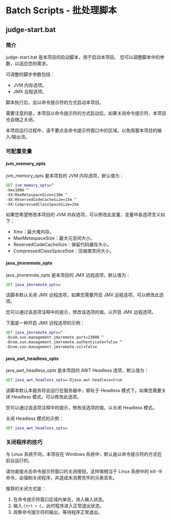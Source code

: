 # Batch Scripts - 批处理脚本

## judge-start.bat

### 简介

judge-start.bat 是本项目的启动脚本，用于启动本项目。 您可以调整脚本中的参数，以适应您的需求。

可调整的脚步参数包括：

- JVM 内存选项。
- JMX 远程选项。

脚本执行后，会以命令提示符的方式启动本项目。

需要注意的是，本项目以命令提示符的方式启动后，如果关闭命令提示符，本项目也会随之关闭。

本项目运行过程中，请不要点击命令提示符窗口中的区域，以免阻塞本项目的输入/输出流。

### 可配置变量

#### jvm_memory_opts

jvm_memory_opts 是本项目的 JVM 内存选项，默认值为：

```bat
SET jvm_memory_opts=^
-Xmx100m ^
-XX:MaxMetaspaceSize=130m ^
-XX:ReservedCodeCacheSize=15m ^
-XX:CompressedClassSpaceSize=15m
```

如果您希望修改本项目的 JVM 内存选项，可以修改此变量，变量中各选项含义如下：

- Xmx：最大堆内存。
- MaxMetaspaceSize：最大元空间大小。
- ReservedCodeCacheSize：保留代码缓存大小。
- CompressedClassSpaceSize：压缩类空间大小。

#### java_jmxremote_opts

java_jmxremote_opts 是本项目的 JMX 远程选项，默认值为：

```bat
SET java_jmxremote_opts=
```

该脚本默认关闭 JMX 远程选项，如果您需要开启 JMX 远程选项，可以修改此选项。

您可以通过该选项注释中的提示，修改该选项的值，以开启 JMX 远程选项。

下面是一种开启 JMX 远程选项的示例：

```bat
SET java_jmxremote_opts=^
-Dcom.sun.management.jmxremote.port=23000 ^
-Dcom.sun.management.jmxremote.authenticate=false ^
-Dcom.sun.management.jmxremote.ssl=false
```

#### java_awt_headless_opts

java_awt_headless_opts 是本项目的 AWT Headless 选项，默认值为：

```bat
SET java_awt_headless_opts=-Djava.awt.headless=true
```

该脚本默认本服务将会运行在服务器中，即处于 Headless 模式下。如果您需要关闭 Headless 模式，可以修改此选项。

您可以通过该选项注释中的提示，修改该选项的值，以关闭 Headless 模式。

关闭 Headless 模式的示例：

```bat
SET java_awt_headless_opts=
```

### 关闭程序的技巧

与 Linux 系统不同，本项目在 Windows 系统中，默认是以命令提示符的方式在前台运行的。

请勿直接点击命令提示符窗口的关闭按钮，这样做相当于 Linux 系统中的 kill -9 命令，会强制关闭程序，并造成未消费完毕的元素丢失。

推荐的关闭方式是：

1. 在命令提示符窗口区域内单击，进入输入状态。
2. 输入 `Ctrl + C`，此时程序进入正常退出状态。
3. 观察命令提示符的输出，等待程序正常退出。
